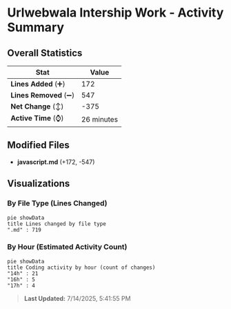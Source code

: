 # Urlwebwala Intership Work - Activity Summary 

## Overall Statistics

| Stat                   | Value                                                             |
| ---------------------- | ----------------------------------------------------------------- |
| **Lines Added** (➕)   | 172                                          |
| **Lines Removed** (➖) | 547                                        |
| **Net Change** (↕)    | -375                |
| **Active Time** (⌚)   | 26 minutes |


## Modified Files
- **javascript.md** (+172, -547)

## Visualizations

### By File Type (Lines Changed)

```mermaid
pie showData
title Lines changed by file type
".md" : 719
```

### By Hour (Estimated Activity Count)

```mermaid
pie showData
title Coding activity by hour (count of changes)
"14h" : 21
"16h" : 5
"17h" : 4
```


> **Last Updated:** 7/14/2025, 5:41:55 PM